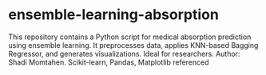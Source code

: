# ensemble-learning-absorption
This repository contains a Python script for medical absorption prediction using ensemble learning. It preprocesses data, applies KNN-based Bagging Regressor, and generates visualizations. Ideal for researchers. Author: Shadi Momtahen. Scikit-learn, Pandas, Matplotlib referenced
